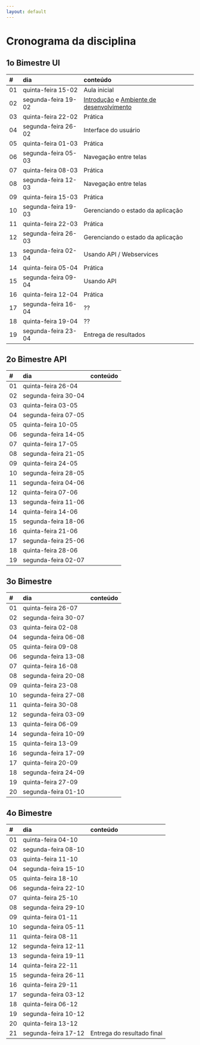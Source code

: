 ```yaml
---
layout: default
---
```


# [](#header-1) Cronograma da disciplina

## [](#header-2) 1o Bimestre UI

| \# | dia | conteúdo |
| :--- | :--- | :--- |
| 01 | quinta-feira 15-02  | Aula inicial |
| 02 | segunda-feira 19-02 | [Introdução](reactnative/intro) e [Ambiente de desenvolvimento](reactnative/environment) |
| 03 | quinta-feira 22-02  | Prática |
| 04 | segunda-feira 26-02 | Interface do usuário |
| 05 | quinta-feira 01-03  | Prática |
| 06 | segunda-feira 05-03 | Navegação entre telas |
| 07 | quinta-feira 08-03  | Prática |
| 08 | segunda-feira 12-03 | Navegação entre telas |
| 09 | quinta-feira 15-03  | Prática |
| 10 | segunda-feira 19-03 | Gerenciando o estado da aplicação |
| 11 | quinta-feira 22-03  | Prática |
| 12 | segunda-feira 26-03 | Gerenciando o estado da aplicação |
| 13 | segunda-feira 02-04 | Usando API / Webservices|
| 14 | quinta-feira 05-04  | Prática |
| 15 | segunda-feira 09-04 | Usando API |
| 16 | quinta-feira 12-04  | Prática |
| 17 | segunda-feira 16-04 | ?? |
| 18 | quinta-feira 19-04  | ?? |
| 19 | segunda-feira 23-04 | Entrega de resultados |


## [](#header-2) 2o Bimestre API

| \# | dia | conteúdo |
| :--- | :--- | :--- |
| 01 | quinta-feira 26-04  |  |
| 02 | segunda-feira 30-04 |  |
| 03 | quinta-feira 03-05  |  |
| 04 | segunda-feira 07-05 |  |
| 05 | quinta-feira 10-05  |  |
| 06 | segunda-feira 14-05 |  |
| 07 | quinta-feira 17-05  |  |
| 08 | segunda-feira 21-05 |  |
| 09 | quinta-feira 24-05  |  |
| 10 | segunda-feira 28-05 |  |
| 11 | segunda-feira 04-06 |  |
| 12 | quinta-feira 07-06  |  |
| 13 | segunda-feira 11-06 |  |
| 14 | quinta-feira 14-06  |  |
| 15 | segunda-feira 18-06 |  |
| 16 | quinta-feira 21-06  |  |
| 17 | segunda-feira 25-06 |  |
| 18 | quinta-feira 28-06  |  |
| 19 | segunda-feira 02-07 |  |


## [](#header-2) 3o Bimestre

| \# | dia | conteúdo |
| :--- | :--- | :--- |
| 01 | quinta-feira 26-07  |  |
| 02 | segunda-feira 30-07 |  |
| 03 | quinta-feira 02-08  |  |
| 04 | segunda-feira 06-08 |  |
| 05 | quinta-feira 09-08  |  |
| 06 | segunda-feira 13-08 |  |
| 07 | quinta-feira 16-08  |  |
| 08 | segunda-feira 20-08 |  |
| 09 | quinta-feira 23-08  |  |
| 10 | segunda-feira 27-08 |  |
| 11 | quinta-feira 30-08  |  |
| 12 | segunda-feira 03-09 |  |
| 13 | quinta-feira 06-09  |  |
| 14 | segunda-feira 10-09 |  |
| 15 | quinta-feira 13-09  |  |
| 16 | segunda-feira 17-09 |  |
| 17 | quinta-feira 20-09  |  |
| 18 | segunda-feira 24-09 |  |
| 19 | quinta-feira 27-09  |  |
| 20 | segunda-feira 01-10 |  |


## [](#header-2) 4o Bimestre

| \# | dia | conteúdo |
| :--- | :--- | :--- |
| 01 | quinta-feira 04-10  |  |
| 02 | segunda-feira 08-10 |  |
| 03 | quinta-feira 11-10  |  |
| 04 | segunda-feira 15-10 |  |
| 05 | quinta-feira 18-10  |  |
| 06 | segunda-feira 22-10 |  |
| 07 | quinta-feira 25-10  |  |
| 08 | segunda-feira 29-10 |  |
| 09 | quinta-feira 01-11  |  |
| 10 | segunda-feira 05-11 |  |
| 11 | quinta-feira 08-11  |  |
| 12 | segunda-feira 12-11 |  |
| 13 | segunda-feira 19-11 |  |
| 14 | quinta-feira 22-11  |  |
| 15 | segunda-feira 26-11 |  |
| 16 | quinta-feira 29-11  |  |
| 17 | segunda-feira 03-12 |  |
| 18 | quinta-feira 06-12  |  |
| 19 | segunda-feira 10-12 |  |
| 20 | quinta-feira 13-12  |  |
| 21 | segunda-feira 17-12 | Entrega do resultado final |